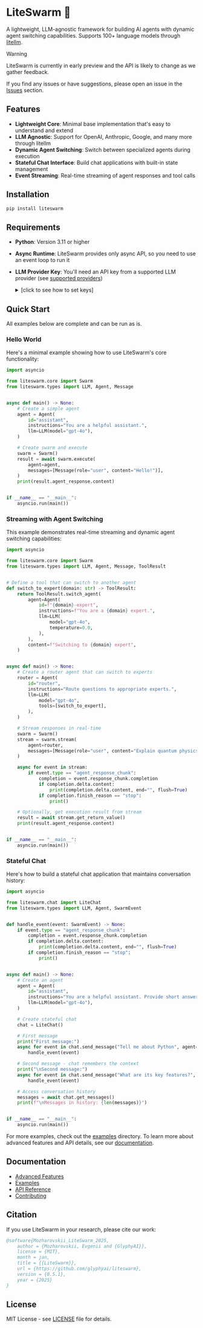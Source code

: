 # LiteSwarm 🐝

A lightweight, LLM-agnostic framework for building AI agents with dynamic agent switching capabilities. Supports 100+ language models through [litellm](https://github.com/BerriAI/litellm).

> [!WARNING]
> LiteSwarm is currently in early preview and the API is likely to change as we gather feedback.
>
> If you find any issues or have suggestions, please open an issue in the [Issues](https://github.com/glyphyai/liteswarm/issues) section.

## Features

- **Lightweight Core**: Minimal base implementation that's easy to understand and extend
- **LLM Agnostic**: Support for OpenAI, Anthropic, Google, and many more through litellm
- **Dynamic Agent Switching**: Switch between specialized agents during execution
- **Stateful Chat Interface**: Build chat applications with built-in state management
- **Event Streaming**: Real-time streaming of agent responses and tool calls

## Installation

```bash
pip install liteswarm
```

## Requirements

- **Python**: Version 3.11 or higher
- **Async Runtime**: LiteSwarm provides only async API, so you need to use an event loop to run it
- **LLM Provider Key**: You'll need an API key from a supported LLM provider (see [supported providers](https://docs.litellm.ai/docs/providers))
  <details>
  <summary>[click to see how to set keys]</summary>

  ```python
  # Environment variable
  export OPENAI_API_KEY=sk-...
  os.environ["OPENAI_API_KEY"] = "sk-..."
  
  # .env file
  OPENAI_API_KEY=sk-...
  
  # Direct in code
  LLM(model="gpt-4o", key="sk-...")
  ```
  </details>

## Quick Start

All examples below are complete and can be run as is.

### Hello World

Here's a minimal example showing how to use LiteSwarm's core functionality:

```python
import asyncio

from liteswarm.core import Swarm
from liteswarm.types import LLM, Agent, Message


async def main() -> None:
    # Create a simple agent
    agent = Agent(
        id="assistant",
        instructions="You are a helpful assistant.",
        llm=LLM(model="gpt-4o"),
    )

    # Create swarm and execute
    swarm = Swarm()
    result = await swarm.execute(
        agent=agent,
        messages=[Message(role="user", content="Hello!")],
    )
    print(result.agent_response.content)


if __name__ == "__main__":
    asyncio.run(main())
```

### Streaming with Agent Switching

This example demonstrates real-time streaming and dynamic agent switching capabilities:

```python
import asyncio

from liteswarm.core import Swarm
from liteswarm.types import LLM, Agent, Message, ToolResult


# Define a tool that can switch to another agent
def switch_to_expert(domain: str) -> ToolResult:
    return ToolResult.switch_agent(
        agent=Agent(
            id=f"{domain}-expert",
            instructions=f"You are a {domain} expert.",
            llm=LLM(
                model="gpt-4o",
                temperature=0.0,
            ),
        ),
        content=f"Switching to {domain} expert",
    )


async def main() -> None:
    # Create a router agent that can switch to experts
    router = Agent(
        id="router",
        instructions="Route questions to appropriate experts.",
        llm=LLM(
            model="gpt-4o",
            tools=[switch_to_expert],
        ),
    )

    # Stream responses in real-time
    swarm = Swarm()
    stream = swarm.stream(
        agent=router,
        messages=[Message(role="user", content="Explain quantum physics like I'm 5")],
    )

    async for event in stream:
        if event.type == "agent_response_chunk":
            completion = event.response_chunk.completion
            if completion.delta.content:
                print(completion.delta.content, end="", flush=True)
            if completion.finish_reason == "stop":
                print()

    # Optionally, get execution result from stream
    result = await stream.get_return_value()
    print(result.agent_response.content)


if __name__ == "__main__":
    asyncio.run(main())
```

### Stateful Chat

Here's how to build a stateful chat application that maintains conversation history:

```python
import asyncio

from liteswarm.chat import LiteChat
from liteswarm.types import LLM, Agent, SwarmEvent


def handle_event(event: SwarmEvent) -> None:
    if event.type == "agent_response_chunk":
        completion = event.response_chunk.completion
        if completion.delta.content:
            print(completion.delta.content, end="", flush=True)
        if completion.finish_reason == "stop":
            print()


async def main() -> None:
    # Create an agent
    agent = Agent(
        id="assistant",
        instructions="You are a helpful assistant. Provide short answers.",
        llm=LLM(model="gpt-4o"),
    )

    # Create stateful chat
    chat = LiteChat()

    # First message
    print("First message:")
    async for event in chat.send_message("Tell me about Python", agent=agent):
        handle_event(event)

    # Second message - chat remembers the context
    print("\nSecond message:")
    async for event in chat.send_message("What are its key features?", agent=agent):
        handle_event(event)

    # Access conversation history
    messages = await chat.get_messages()
    print(f"\nMessages in history: {len(messages)}")


if __name__ == "__main__":
    asyncio.run(main())
```

For more examples, check out the [examples](examples/) directory. To learn more about advanced features and API details, see our [documentation](docs/).

## Documentation

- [Advanced Features](docs/advanced.md)
- [Examples](docs/examples.md)
- [API Reference](docs/api.md)
- [Contributing](docs/contributing.md)

## Citation

If you use LiteSwarm in your research, please cite our work:

```bibtex
@software{Mozharovskii_LiteSwarm_2025,
    author = {Mozharovskii, Evgenii and {GlyphyAI}},
    license = {MIT},
    month = jan,
    title = {{LiteSwarm}},
    url = {https://github.com/glyphyai/liteswarm},
    version = {0.5.1},
    year = {2025}
}
``` 

## License

MIT License - see [LICENSE](LICENSE) file for details.
